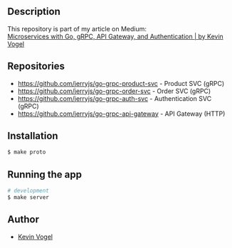 ## Description

This repository is part of my article on Medium:  
[Microservices with Go, gRPC, API Gateway, and Authentication | by Kevin Vogel](https://levelup.gitconnected.com/microservices-with-go-grpc-api-gateway-and-authentication-part-1-2-393ad9fc9d30)

## Repositories

- https://github.com/jerryjs/go-grpc-product-svc - Product SVC (gRPC)
- https://github.com/jerryjs/go-grpc-order-svc - Order SVC (gRPC)
- https://github.com/jerryjs/go-grpc-auth-svc - Authentication SVC (gRPC)
- https://github.com/jerryjs/go-grpc-api-gateway - API Gateway (HTTP)

## Installation

```bash
$ make proto
```

## Running the app

```bash
# development
$ make server
```

## Author

- [Kevin Vogel](https://medium.com/@hellokevinvogel)
